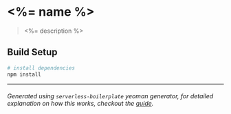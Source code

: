 # <%= name %>

> <%= description %>

## Build Setup

``` bash
# install dependencies
npm install
```
___
###### Generated using `serverless-boilerplate` yeoman generator, for detailed explanation on how this works, checkout the [guide](https://github.com/frangeris/serverless-boilerplate).
